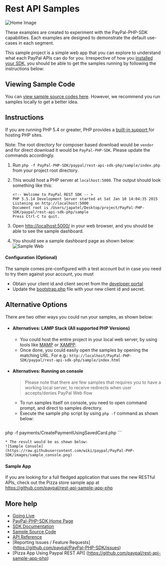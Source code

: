 # Rest API Samples

![Home Image](https://raw.githubusercontent.com/wiki/paypal/PayPal-PHP-SDK/images/homepage.jpg)

These examples are created to experiment with the PayPal-PHP-SDK capabilities. Each examples are designed to demonstrate the default use-cases in each segment.

This sample project is a simple web app that you can explore to understand what each PayPal APIs can do for you. Irrespective of how you [installed your SDK](https://github.com/paypal/PayPal-PHP-SDK/wiki/Installation), you should be able to get the samples running by following the instructions below:

## Viewing Sample Code
You can [view sample source codes here](http://paypal.github.io/PayPal-PHP-SDK/sample/). However, we recommend you run samples locally to get a better idea.

## Instructions

If you are running PHP 5.4 or greater, PHP provides a [ built-in support ]( http://php.net/manual/en/features.commandline.webserver.php) for hosting PHP sites.

Note: The root directory for composer based download would be `vendor` and for direct download it would be `PayPal-PHP-SDK`. Please update the commands accordingly.

1. Run `php -f PayPal-PHP-SDK/paypal/rest-api-sdk-php/sample/index.php` from your project root directory.
2. This would host a PHP server at `localhost:5000`. The output should look something like this:
    
    ```
    <!-- Welcome to PayPal REST SDK -- >
    PHP 5.5.14 Development Server started at Sat Jan 10 14:04:35 2015
    Listening on http://localhost:5000
    Document root is /Users/japatel/Desktop/project/PayPal-PHP-SDK/paypal/rest-api-sdk-php/sample
    Press Ctrl-C to quit.
    ```
3. Open [http://localhost:5000/](http://localhost:5000/) in your web browser, and you should be able to see the sample dashboard.
4. You should see a sample dashboard page as shown below:
![Sample Web](https://raw.githubusercontent.com/wiki/paypal/PayPal-PHP-SDK/images/sample_web.gif)

#### Configuration (Optional)

The sample comes pre-configured with a test account but in case you need to try them against your account, you must
   * Obtain your client id and client secret from the [developer portal](https://developer.paypal.com/webapps/developer/applications/myapps)
   * Update the [bootstrap.php](https://github.com/paypal/PayPal-PHP-SDK/blob/master/sample/bootstrap.php#L29) file with your new client id and secret.

## Alternative Options

There are two other ways you could run your samples, as shown below:

* #### Alternatives: LAMP Stack (All supported PHP Versions)

    * You could host the entire project in your local web server, by using tools like [MAMP](http://www.mamp.info/en/) or [XAMPP](https://www.apachefriends.org/index.html).
    * Once done, you could easily open the samples by opening the matching URL. For e.g.:
`http://localhost/PayPal-PHP-SDK/paypal/rest-api-sdk-php/sample/index.html`

* #### Alternatives: Running on console
    > Please note that there are few samples that requires you to have a working local server, to receive redirects when user accepts/denies PayPal Web flow

    * To run samples itself on console, you need to open command prompt, and direct to samples directory.
    * Execute the sample php script by using `php -f` command as shown below:
    ```bat
php -f payments/CreatePaymentUsingSavedCard.php
    ```

    * The result would be as shown below:
    ![Sample Console](https://raw.githubusercontent.com/wiki/paypal/PayPal-PHP-SDK/images/sample_console.png)

#### Sample App

If you are looking for a full fledged application that uses the new RESTful APIs, check out the Pizza store sample app at https://github.com/paypal/rest-api-sample-app-php

## More help
   * [Going Live](https://github.com/paypal/PayPal-PHP-SDK/wiki/Going-Live)
   * [PayPal-PHP-SDK Home Page](http://paypal.github.io/PayPal-PHP-SDK/)
   * [SDK Documentation](https://github.com/paypal/PayPal-PHP-SDK/wiki)
   * [Sample Source Code](http://paypal.github.io/PayPal-PHP-SDK/sample/)
   * [API Reference](https://developer.paypal.com/webapps/developer/docs/api/)
   * [Reporting Issues / Feature Requests] (https://github.com/paypal/PayPal-PHP-SDK/issues)
   * [Pizza App Using Paypal REST API] (https://github.com/paypal/rest-api-sample-app-php)

